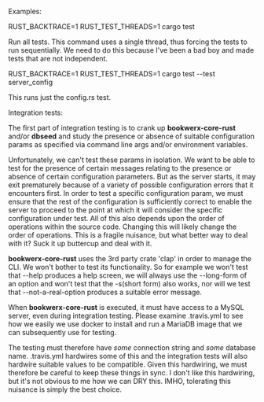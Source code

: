 Examples:

RUST_BACKTRACE=1 RUST_TEST_THREADS=1 cargo test

Run all tests.  This command uses a single thread, thus forcing the tests to run sequentially. We need to do this because I've been a bad boy and made tests that are not independent.

RUST_BACKTRACE=1 RUST_TEST_THREADS=1 cargo test --test server_config

This runs just the config.rs test.

Integration tests:

The first part of integration testing is to crank up **bookwerx-core-rust** and/or **dbseed** and study the presence or absence of suitable configuration params as specified via command line args and/or environment variables.

Unfortunately, we can't test these params in isolation.  We want to be able to test for the presence of certain messages relating to the presence or absence of certain configuration parameters.  But as the server starts, it may exit prematurely because of a variety of possible configuration errors that it encounters first.  In order to test a specific configuration param, we must ensure that the rest of the configuration is sufficiently correct to enable the server to proceed to the point at which it will consider the specific configuration under test.  All of this also depends upon the order of operations within the source code.  Changing this will likely change the order of operations.  This is a fragile nuisance, but what better way to deal with it?  Suck it up buttercup and deal with it.

**bookwerx-core-rust** uses the 3rd party crate 'clap' in order to manage the CLI.  We won't bother to test its functionality.  So for example we won't test that --help produces a help screen, we will always use the --long-form of an option and won't test that the -s(short form) also works, nor will we test that --not-a-real-option produces a suitable error message.

When **bookwerx-core-rust** is executed, it must have access to a MySQL server, even during integration testing.  Please examine .travis.yml to see how we easily we use docker to install and run a MariaDB image that we can subsequently use for testing.
  
The testing must therefore have _some_ connection string and _some_ database name.  .travis.yml hardwires some of this and the integration tests will also hardwire suitable values to be compatible.  Given this hardwiring, we must therefore be careful to keep these things in sync.  I don't like this hardwiring, but it's not obvious to me how we can DRY this.  IMHO, tolerating this nuisance is simply the best choice.
